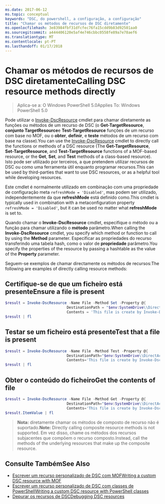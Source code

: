 ```yaml
---
ms.date: 2017-06-12
ms.topic: conceptual
keywords: "DSC, do powershell, a configuração, a configuração"
title: "Chamar os métodos de recursos de DSC diretamente"
ms.openlocfilehash: 3e83984fbf31dfcfec76fa15cdd9b83d92501aa0
ms.sourcegitcommit: a444406120e5af4e746cbbc0558fe89a7e78aef6
ms.translationtype: MT
ms.contentlocale: pt-PT
ms.lasthandoff: 01/17/2018
---
```

# <a name="calling-dsc-resource-methods-directly"></a><span data-ttu-id="1da17-103">Chamar os métodos de recursos de DSC diretamente</span><span class="sxs-lookup"><span data-stu-id="1da17-103">Calling DSC resource methods directly</span></span>

><span data-ttu-id="1da17-104">Aplica-se a: O Windows PowerShell 5.0</span><span class="sxs-lookup"><span data-stu-id="1da17-104">Applies To: Windows PowerShell 5.0</span></span>

<span data-ttu-id="1da17-105">Pode utilizar o [Invoke-DscResource](https://technet.microsoft.com/en-us/library/mt517869.aspx) cmdlet para chamar diretamente as funções ou métodos de um recurso de DSC (o **Get-TargetResource**, **conjunto TargetResource**e  **Test-TargetResource** funções de um recurso com base no MOF, ou o **obter**, **definir**, e **teste** métodos de um recurso com base na classe).</span><span class="sxs-lookup"><span data-stu-id="1da17-105">You can use the [Invoke-DscResource](https://technet.microsoft.com/en-us/library/mt517869.aspx) cmdlet to directly call the functions or methods of a DSC resource (The **Get-TargetResource**, **Set-TargetResource**, and **Test-TargetResource** functions of a MOF-based resource, or the **Get**, **Set**, and **Test** methods of a class-based resource).</span></span> <span data-ttu-id="1da17-106">Isto pode ser utilizado por terceiros, a que pretendem utilizar recursos de DSC ou como uma ferramenta útil enquanto programar recursos.</span><span class="sxs-lookup"><span data-stu-id="1da17-106">This can be used by third-parties that want to use DSC resources, or as a helpful tool while developing resources.</span></span> 

<span data-ttu-id="1da17-107">Este cmdlet é normalmente utilizado em combinação com uma propriedade de configuração meta `refreshMode = 'Disabled'`, mas podem ser utilizado, independentemente da que **refreshMode** está definido como.</span><span class="sxs-lookup"><span data-stu-id="1da17-107">This cmdlet is typically used in combination with a metaconfiguration property `refreshMode = 'Disabled'`, but it can be used no matter what **refreshMode** is set to.</span></span>

<span data-ttu-id="1da17-108">Quando chamar o **Invoke-DscResource** cmdlet, especifique o método ou a função para chamar utilizando o **método** parâmetro.</span><span class="sxs-lookup"><span data-stu-id="1da17-108">When calling the **Invoke-DscResource** cmdlet, you specify which method or function to call by using the **Method** parameter.</span></span> <span data-ttu-id="1da17-109">Especificar as propriedades do recurso transferindo uma tabela hash, como o valor de **propriedade** parâmetro.</span><span class="sxs-lookup"><span data-stu-id="1da17-109">You specify the properties of the resource by passing a hashtable as the value of the **Property** parameter.</span></span>

<span data-ttu-id="1da17-110">Seguem-se exemplos de chamar directamente os métodos de recursos:</span><span class="sxs-lookup"><span data-stu-id="1da17-110">The following are examples of directly calling resource methods:</span></span>

## <a name="ensure-a-file-is-present"></a><span data-ttu-id="1da17-111">Certifique-se de que um ficheiro está presente</span><span class="sxs-lookup"><span data-stu-id="1da17-111">Ensure a file is present</span></span>

```powershell
$result = Invoke-DscResource -Name File -Method Set -Property @{
                            DestinationPath = "$env:SystemDrive\\DirectAccess.txt";
                            Contents = 'This file is create by Invoke-DscResource'} -Verbose
$result | fl
```

## <a name="test-that-a-file-is-present"></a><span data-ttu-id="1da17-112">Testar se um ficheiro está presente</span><span class="sxs-lookup"><span data-stu-id="1da17-112">Test that a file is present</span></span>

```powershell
$result = Invoke-DscResource -Name File -Method Test -Property @{
                            DestinationPath="$env:SystemDrive\\DirectAccess.txt";
                            Contents='This file is create by Invoke-DscResource'} -Verbose
$result | fl
```

## <a name="get-the-contents-of-file"></a><span data-ttu-id="1da17-113">Obter o conteúdo do ficheiro</span><span class="sxs-lookup"><span data-stu-id="1da17-113">Get the contents of file</span></span>

```powershell
$result = Invoke-DscResource -Name File -Method Get -Property @{
                            DestinationPath="$env:SystemDrive\\DirectAccess.txt";
                            Contents='This file is create by Invoke-DscResource'} -Verbose
$result.ItemValue | fl
```

><span data-ttu-id="1da17-114">**Nota:** diretamente chamar os métodos de composto de recurso não é suportado.</span><span class="sxs-lookup"><span data-stu-id="1da17-114">**Note:** Directly calling composite resource methods is not supported.</span></span> <span data-ttu-id="1da17-115">Em vez disso, chame os métodos dos recursos subjacentes que compõem o recurso composto.</span><span class="sxs-lookup"><span data-stu-id="1da17-115">Instead, call the methods of the underlying resources that make up the composite resource.</span></span>

## <a name="see-also"></a><span data-ttu-id="1da17-116">Consulte Também</span><span class="sxs-lookup"><span data-stu-id="1da17-116">See Also</span></span>
- [<span data-ttu-id="1da17-117">Escrever um recurso personalizado de DSC com MOF</span><span class="sxs-lookup"><span data-stu-id="1da17-117">Writing a custom DSC resource with MOF</span></span>](authoringResourceMOF.md) 
- [<span data-ttu-id="1da17-118">Escrever um recurso personalizado de DSC com classes de PowerShell</span><span class="sxs-lookup"><span data-stu-id="1da17-118">Writing a custom DSC resource with PowerShell classes</span></span>](authoringResourceClass.md)
- [<span data-ttu-id="1da17-119">Depurar os recursos de DSC</span><span class="sxs-lookup"><span data-stu-id="1da17-119">Debugging DSC resources</span></span>](debugResource.md)

